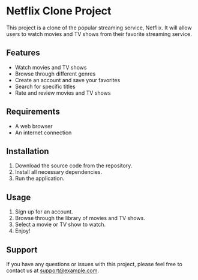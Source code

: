 # Netflix Clone Project

This project is a clone of the popular streaming service, Netflix. It will allow users to watch movies and TV shows from their favorite streaming service.

## Features
- Watch movies and TV shows
- Browse through different genres
- Create an account and save your favorites
- Search for specific titles
- Rate and review movies and TV shows

## Requirements
- A web browser
- An internet connection

## Installation
1. Download the source code from the repository.
2. Install all necessary dependencies.
3. Run the application.

## Usage
1. Sign up for an account.
2. Browse through the library of movies and TV shows.
3. Select a movie or TV show to watch.
4. Enjoy!

## Support
If you have any questions or issues with this project, please feel free to contact us at [support@example.com](mailto:support@example.com).